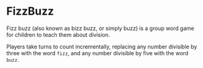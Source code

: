 # FizzBuzz

Fizz buzz (also known as bizz buzz, or simply buzz) is a group word game for
children to teach them about division.

Players take turns to count incrementally, replacing any number divisible by
three with the word `fizz`, and any number divisible by five with the word `buzz`.
